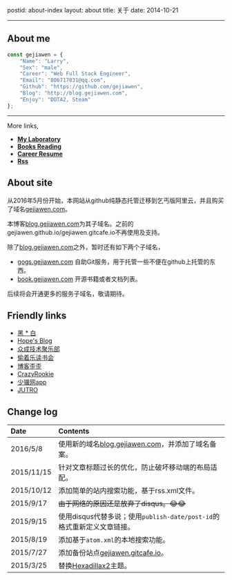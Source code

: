 postid: about-index
layout: about
title: 关于
date: 2014-10-21

---

## About me

```javascript
const gejiawen = {
    "Name": "Larry",
    "Sex": "male",
    "Career": "Web Full Stack Engineer",
    "Email": "806717031@qq.com",
    "Github": "https://github.com/gejiawen",
    "Blog": "http://blog.gejiawen.com",
    "Enjoy": "DOTA2, Steam"
};
```
 
------

More links,
 
- [**My Laboratory**](/labs/)
- [**Books Reading**](/reading/)
- [**Career Resume**](/assets/resume/resume.pdf)
- [**Rss**](/atom.xml)



## About site

从2016年5月份开始，本网站从github纯静态托管迁移到乞丐版阿里云，并且购买了域名[gejiawen.com](http://gejiawen.com)。

本博客[blog.gejiawen.com](http://blog.gejiawen.com)为其子域名。之前的gejiawen.github.io/gejiawen.gitcafe.io不再使用及支持。

除了[blog.gejiawen.com](http://blog.gejiawen.com)之外，暂时还有如下两个子域名，

- [gogs.gejiawen.com](http://gogs.gejiawen.com)  自助Git服务，用于托管一些不便在github上托管的东西。
- [book.gejiawen.com](http://book.gejiawen.com)  开源书籍或者文档列表。

后续将会开通更多的服务子域名，敬请期待。


## Friendly links

- [黑 * 白](http://youngsterxyf.github.io/)
- [Hope's Blog](https://blog.ygxdxx.com/)
- [众成技术聚乐部](http://happytechgroup.github.io/)
- [偷着乐读书会](http://happyreading.github.io/)
- [博客歪歪](http://www.bokeyy.com/)
- [CrazyRookie](http://crazyrookie.com/)
- [少骥网app](http://tangzhengwen.com/)
- [JUTRO](http://jutro.cn/)

## Change log

| Date | Contents |
| :--- | :---   |
| 2016/5/8 | 使用新的域名[blog.gejiawen.com](http://blog.gejiawen.com)，并添加了域名备案。 |
| 2015/11/15 | 针对文章标题过长的优化，防止破坏移动端的布局适配。 |
| 2015/10/12 | 添加简单的站内搜索功能，基于rss.xml文件。 |
| 2015/9/17 | ~~由于网络的原因还是放弃了disqus。😂😂~~ |
| 2015/9/15 | 使用disqus代替多说；使用`publish-date/post-id`的格式重新定义文章链接。 |
| 2015/8/19 | 添加基于`atom.xml`的本地搜索功能。 |
| 2015/7/27 | 添加备份站点[gejiawen.gitcafe.io](http://gejiawen.gitcafe.io)。 |
| 2015/3/25 | 替换[Hexadillax2](https://github.com/gejiawen/hexadillax2)主题。 |


